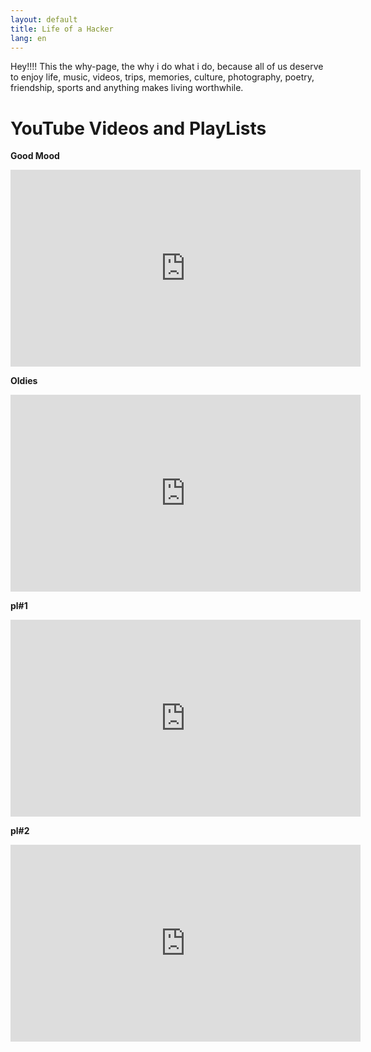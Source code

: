 ```yaml
---
layout: default
title: Life of a Hacker
lang: en
---
```

Hey!!!! This the why-page, the why i do what i do, because all of us deserve to enjoy life, music, videos, trips, memories, culture, photography, poetry, friendship, sports and anything makes living worthwhile.

# YouTube Videos and PlayLists

**Good Mood**
<iframe width="560" height="315" src="https://www.youtube.com/embed/videoseries?list=PLAx5WRK7eNtlwn96im4HOpAm5HZaL9deo" frameborder="0" allow="accelerometer; autoplay; encrypted-media; gyroscope; picture-in-picture" allowfullscreen></iframe>

**Oldies**
<iframe width="560" height="315" src="https://www.youtube.com/embed/videoseries?list=PLAx5WRK7eNtnmlqrUY2ADG3KWQa5ciwtm" frameborder="0" allow="accelerometer; autoplay; encrypted-media; gyroscope; picture-in-picture" allowfullscreen></iframe>

**pl#1**
<iframe width="560" height="315" src="https://www.youtube.com/embed/videoseries?list=PLAx5WRK7eNtlxXgIF6x3ocfntUO6X_R22" frameborder="0" allow="accelerometer; autoplay; encrypted-media; gyroscope; picture-in-picture" allowfullscreen></iframe>

**pl#2**
<iframe width="560" height="315" src="https://www.youtube.com/embed/videoseries?list=PLAx5WRK7eNtlWSz1k2wXzXp3lGapo1BUc" frameborder="0" allow="accelerometer; autoplay; encrypted-media; gyroscope; picture-in-picture" allowfullscreen></iframe>


